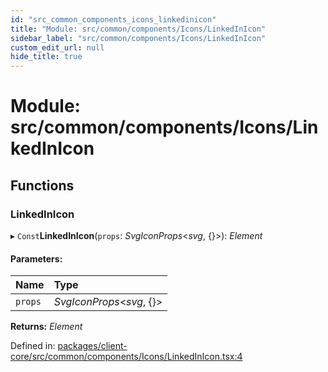 ```yaml
---
id: "src_common_components_icons_linkedinicon"
title: "Module: src/common/components/Icons/LinkedInIcon"
sidebar_label: "src/common/components/Icons/LinkedInIcon"
custom_edit_url: null
hide_title: true
---
```


# Module: src/common/components/Icons/LinkedInIcon

## Functions

### LinkedInIcon

▸ `Const`**LinkedInIcon**(`props`: *SvgIconProps*<*svg*, {}\>): *Element*

#### Parameters:

Name | Type |
:------ | :------ |
`props` | *SvgIconProps*<*svg*, {}\> |

**Returns:** *Element*

Defined in: [packages/client-core/src/common/components/Icons/LinkedInIcon.tsx:4](https://github.com/xr3ngine/xr3ngine/blob/65dfcf39a/packages/client-core/src/common/components/Icons/LinkedInIcon.tsx#L4)
